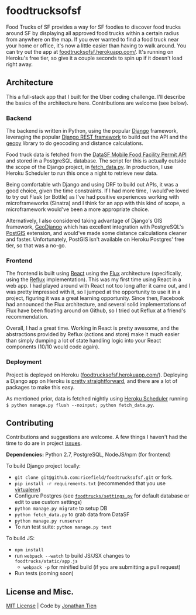 # foodtrucksofsf

Food Trucks of SF provides a way for SF foodies to discover food trucks around SF by displaying all approved food trucks within a certain radius from anywhere on the map. If you ever wanted to find a food truck near your home or office, it's now a little easier than having to walk around. You can try out the app at [foodtrucksofsf.herokuapp.com/](http://foodtrucksofsf.herokuapp.com/). It's running on Heroku's free tier, so give it a couple seconds to spin up if it doesn't load right away.

## Architecture
This a full-stack app that I built for the Uber coding challenge. I'll describe the basics of the architecture here. Contributions are welcome (see below).

### Backend
The backend is written in Python, using the popular [Django]() framework, leveraging the popular [Django REST framework](http://www.django-rest-framework.org/) to build out the API and the [geopy](https://github.com/geopy/geopy) library to do geocoding and distance calculations. 

Food truck data is fetched from the [DataSF Mobile Food Facility Permit API](https://data.sfgov.org/Economy-and-Community/Mobile-Food-Facility-Permit/rqzj-sfat?) and stored in a PostgreSQL database. The script for this is actually outside the scope of the Django project, in [fetch_data.py](https://github.com/ricefield/foodtrucksofsf/blob/master/fetch_data.py). In production, I use Heroku Scheduler to run this once a night to retrieve new data. 

Being comfortable wth Django and using DRF to build out APIs, it was a good choice, given the time constraints. If I had more time, I would've loved to try out Flask (or Bottle) as I've had positive experiences working with microframeworks (Sinatra) and I think for an app with this kind of scope, a microframework would've been a more appropriate choice. 

Alternatively, I also considered taking advantage of Django's GIS framework, [GeoDjango](https://docs.djangoproject.com/en/1.8/ref/contrib/gis/) which has excellent integration with PostgreSQL's [PostGIS](http://postgis.net/) extension, and would've made some distance calculations cleaner and faster. Unfortunately, PostGIS isn't available on Heroku Postgres' free tier, so that was a no-go. 

### Frontend
The frontend is built using [React](http://facebook.github.io/react/) using the [Flux](https://facebook.github.io/flux/) architecture (specifically, using the [Reflux](https://github.com/spoike/refluxjs) implementation). This was my first time using React in a web app. I had played around with React not too long after it came out, and I was pretty impressed with it, so I jumped at the opportunity to use it in a project, figuring it was a great learning opportunity. Since then, Facebook had announced the Flux architecture, and several solid implementations of Flux have been floating around on Github, so I tried out Reflux at a friend's recommendation. 

Overall, I had a great time. Working in React is pretty awesome, and the abstractions provided by Reflux (actions and store) make it much easier than simply dumping a lot of state handling logic into your React components (10/10 would code again). 

### Deployment
Project is deployed on Heroku ([foodtrucksofsf.herokuapp.com/](http://foodtrucksofsf.herokuapp.com/)). Deploying a Django app on Heroku is [pretty straightforward](https://devcenter.heroku.com/articles/getting-started-with-django), and there are a lot of packages to make this easy. 

As mentioned prior, data is fetched nightly using [Heroku Scheduler](https://addons.heroku.com/scheduler) running `$ python manage.py flush --noinput; python fetch_data.py`. 

## Contributing
Contributions and suggestions are welcome. A few things I haven't had the time to do are in project [issues](https://github.com/ricefield/foodtrucksofsf/issues).

**Dependencies:** Python 2.7, PostgreSQL, NodeJS/npm (for frontend)

To build Django project locally:  
* `git clone git@github.com:ricefield/foodtrucksofsf.git` or fork.
* `pip install -r requirements.txt` (recommended that you use [virtualenv](https://virtualenv.pypa.io/en/latest/))
* Configure Postgres (see [`foodtrucks/settings.py`](https://github.com/ricefield/foodtrucksofsf/blob/master/foodtrucks/settings.py#L113) for default database or edit to use custom settings)
* `python manage.py migrate` to setup DB
* `python fetch_data.py` to grab data from DataSF
* `python manage.py runserver`
* To run test suite: `python manage.py test`

To build JS:  
* `npm install`
* run `webpack --watch` to build JS/JSX changes to `foodtrucks/static/app.js`
  * `webpack -p` for minified build (if you are submitting a pull request)
* Run tests (coming soon)


## License and Misc.
[MIT License](https://github.com/ricefield/foodtrucksofsf/blob/master/LICENSE) | Code by [Jonathan Tien](http://ricefield.me)




